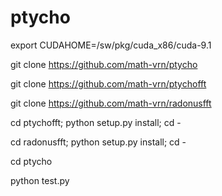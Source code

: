 # ptycho

export CUDAHOME=/sw/pkg/cuda_x86/cuda-9.1

git clone https://github.com/math-vrn/ptycho

git clone https://github.com/math-vrn/ptychofft

git clone https://github.com/math-vrn/radonusfft

cd ptychofft; python setup.py install; cd - 

cd radonusfft; python setup.py install; cd - 

cd ptycho

python test.py

